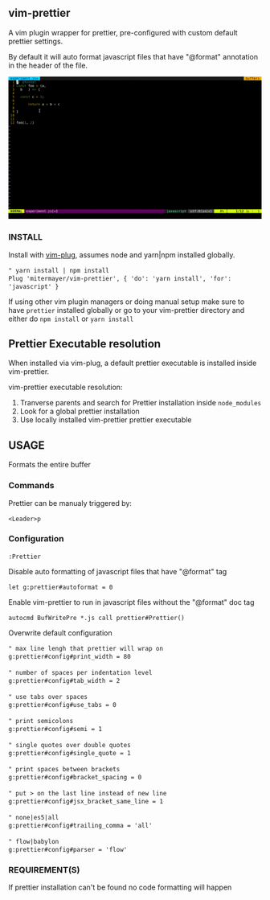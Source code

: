 ## vim-prettier

A vim plugin wrapper for prettier, pre-configured with custom default prettier settings.

By default it will auto format javascript files that have "@format" annotation in the header of the file.

![vim-prettier](/media/vim-prettier.gif?raw=true "vim-prettier")

### INSTALL 

Install with [vim-plug](https://github.com/junegunn/vim-plug), assumes node and yarn|npm installed globally.

```
" yarn install | npm install
Plug 'mitermayer/vim-prettier', { 'do': 'yarn install', 'for': 'javascript' } 
```

If using other vim plugin managers or doing manual setup make sure to have `prettier` installed globally or go to your vim-prettier directory and either do `npm install` or `yarn install`

## Prettier Executable resolution

When installed via vim-plug, a default prettier executable is installed inside vim-prettier.

vim-prettier executable resolution:

1. Tranverse parents and search for Prettier installation inside `node_modules`
2. Look for a global prettier installation
3. Use locally installed vim-prettier prettier executable

## USAGE

Formats the entire buffer

### Commands

Prettier can be manualy triggered by:

```
<Leader>p
```

### Configuration

```
:Prettier
```

Disable auto formatting of javascript files that have "@format" tag 

```
let g:prettier#autoformat = 0
```

Enable vim-prettier to run in javascript files without the "@format" doc tag 

```
autocmd BufWritePre *.js call prettier#Prettier()
```

Overwrite default configuration

```
" max line lengh that prettier will wrap on
g:prettier#config#print_width = 80

" number of spaces per indentation level
g:prettier#config#tab_width = 2

" use tabs over spaces
g:prettier#config#use_tabs = 0

" print semicolons
g:prettier#config#semi = 1

" single quotes over double quotes
g:prettier#config#single_quote = 1

" print spaces between brackets
g:prettier#config#bracket_spacing = 0

" put > on the last line instead of new line
g:prettier#config#jsx_bracket_same_line = 1

" none|es5|all
g:prettier#config#trailing_comma = 'all'

" flow|babylon
g:prettier#config#parser = 'flow'

```
### REQUIREMENT(S) 

If prettier installation can't be found no code formatting will happen
